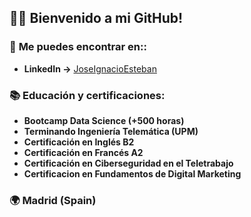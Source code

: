 ## 👋🏻 Bienvenido a mi GitHub!


### 🔗 **Me puedes encontrar en:**:

- **LinkedIn →** [JoseIgnacioEsteban](https://www.linkedin.com/in/jose-ignacio-esteban-gonzalez/)

### 📚 Educación y certificaciones:

- **Bootcamp Data Science (+500 horas)**
- **Terminando Ingeniería Telemática (UPM)**
- **Certificación en Inglés B2**
- **Certificación en Francés A2**
- **Certificación en Ciberseguridad en el Teletrabajo**
- **Certificacion en Fundamentos de Digital Marketing**


### 🌍 **Madrid (Spain)**
